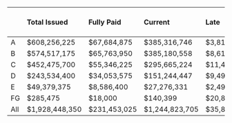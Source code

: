 |     | Total Issued   | Fully Paid   | Current        | Late        | Charged Off (Net)   | Principal Payments Received   | Interest Payments Received   | Avg. Interest Rate   |
|:----|:---------------|:-------------|:---------------|:------------|:--------------------|:------------------------------|:-----------------------------|:---------------------|
| A   | $608,256,225   | $67,684,875  | $385,316,746   | $3,812,809  | $6,491,500          | $212,635,170                  | $35,699,021                  | 7.70%                |
| B   | $574,517,175   | $65,763,950  | $385,180,558   | $8,610,291  | $9,959,866          | $170,766,460                  | $51,600,391                  | 11.59%               |
| C   | $452,475,700   | $55,346,225  | $295,665,224   | $11,460,841 | $15,314,360         | $130,035,276                  | $52,504,779                  | 15.23%               |
| D   | $243,534,400   | $34,053,575  | $151,244,447   | $9,495,424  | $14,387,703         | $68,406,826                   | $36,264,100                  | 20.26%               |
| E   | $49,379,375    | $8,586,400   | $27,276,331    | $2,494,651  | $4,127,238          | $15,481,156                   | $9,269,078                   | 25.51%               |
| FG  | $285,475       | $18,000      | $140,399       | $20,829     | $56,613             | $67,633                       | $56,679                      | 29.65%               |
| All | $1,928,448,350 | $231,453,025 | $1,244,823,705 | $35,894,844 | $50,337,279         | $597,392,522                  | $185,394,047                 | 12.67%               |